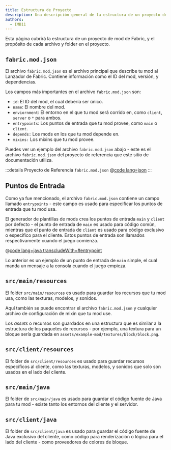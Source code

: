 ```yaml
---
title: Estructura de Proyecto
description: Una descripción general de la estructura de un proyecto de mod de Fabric.
authors:
  - IMB11
---
```


Esta página cubrirá la estructura de un proyecto de mod de Fabric, y el propósito de cada archivo y folder en el proyecto.

## `fabric.mod.json`

El archivo `fabric.mod.json` es el archivo principal que describe tu mod al Lanzador de Fabric. Contiene información como el ID del mod, versión, y dependencias.

Los campos más importantes en el archivo `fabric.mod.json` son:

- `id`: El ID del mod, el cual debería ser único.
- `name`: El nombre del mod.
- `enviornment`: El entorno en el que tu mod será corrido en, como `client`, `server` o `*` para ambos.
- `entrypoints`: Los puntos de entrada que tu mod provee, como `main` o `client`.
- `depends:` Los mods en los que tu mod depende en.
- `mixins:` Los mixins que tu mod provee.

Puedes ver un ejemplo del archivo `fabric.mod.json` abajo - este es el archivo `fabric.mod.json` del proyecto de referencia que este sitio de documentación utiliza.

:::details Proyecto de Referencia `fabric.mod.json`
@[code lang=json](@/reference/1.21.1/src/main/resources/fabric.mod.json)
:::

## Puntos de Entrada

Como ya fue mencionado, el archivo `fabric.mod.json` contiene un campo llamado `entrypoints` - este campo es usado para especificar los puntos de entrada que tu mod usa.

El generador de plantillas de mods crea los puntos de entrada `main` y `client` por defecto - el punto de entrada de `main` es usado para código común, mientras que el punto de entrada de `client` es usado para código exclusivo o específico para el cliente. Estos puntos de entrada son llamados respectivamente cuando el juego comienza.

@[code lang=java transcludeWith=#entrypoint](@/reference/1.21.1/src/main/java/com/example/docs/ExampleMod.java)

Lo anterior es un ejemplo de un punto de entrada de `main` simple, el cual manda un mensaje a la consola cuando el juego empieza.

## `src/main/resources`

El folder `src/main/resources` es usado para guardar los recursos que tu mod usa, como las texturas, modelos, y sonidos.

Aquí también se puede encontrar el archivo `fabric.mod.json` y cualquier archivo de configuración de mixin que tu mod use.

Los _assets_ o recursos son guardados en una estructura que es similar a la estructura de los paquetes de recursos - por ejemplo, una textura para un bloque sería guardada en `assets/example-mod/textures/block/block.png`.

## `src/client/resources`

El folder de `src/client/resources` es usado para guardar recursos específicos al cliente, como las texturas, modelos, y sonidos que solo son usados en el lado del cliente.

## `src/main/java`

El folder de `src/main/java` es usado para guardar el código fuente de Java para tu mod - existe tanto los entornos del cliente y el servidor.

## `src/client/java`

El folder de `src/client/java` es usado para guardar el código fuente de Java exclusivo del cliente, como código para renderización o lógica para el lado del cliente - como proveedores de colores de bloque.
